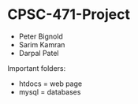 # CPSC-471-Project
- Peter Bignold
- Sarim Kamran
- Darpal Patel

Important folders:
- htdocs = web page
- mysql = databases
